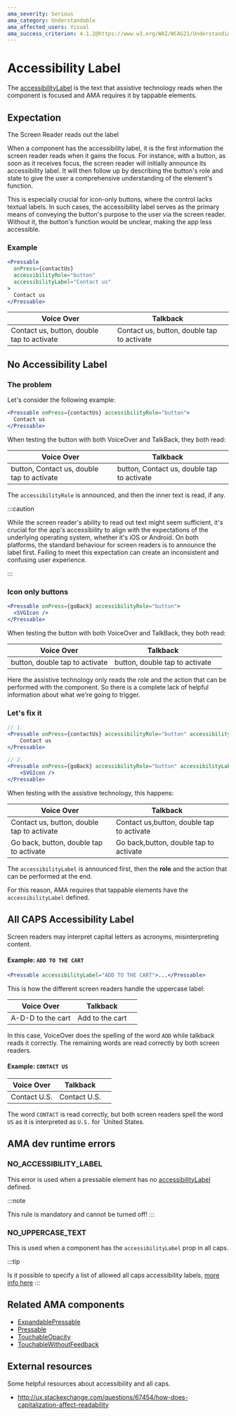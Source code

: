```yaml
---
ama_severity: Serious
ama_category: Understandable
ama_affected_users: Visual
ama_success_criterion: 4.1.2@https://www.w3.org/WAI/WCAG21/Understanding/name-role-value.html
---
```


# Accessibility Label

The [accessibilityLabel](https://reactnative.dev/docs/accessibility#accessibilitylabel) is the text that assistive technology reads when the component is focused and AMA requires it by tappable elements.

## Expectation

<ScreenReader>
    <When title="The user focuses the component">
        <Then noChildren>The Screen Reader reads out the label</Then>
    </When>
</ScreenReader>

When a component has the accessibility label, it is the first information the screen reader reads when it gains the focus.
For instance, with a button, as soon as it receives focus, the screen reader will initially announce its accessibility label. It will then follow up by describing the button's role and state to give the user a comprehensive understanding of the element's function.

This is especially crucial for icon-only buttons, where the control lacks textual labels. In such cases, the accessibility label serves as the primary means of conveying the button's purpose to the user via the screen reader. Without it, the button's function would be unclear, making the app less accessible.

### Example

```jsx {1-3,5-7}
<Pressable
  onPress={contactUs}
  accessibilityRole="button"
  accessibilityLabel="Contact us"
>
  Contact us
</Pressable>
```

| Voice Over                                 | Talkback                                   |          |
| ------------------------------------------ | ------------------------------------------ | -------- |
| Contact us, button, double tap to activate | Contact us, button, double tap to activate | <Good /> |

## No Accessibility Label

<Serious label dot />

### The problem

Let's consider the following example:

```jsx
<Pressable onPress={contactUs} accessibilityRole="button">
  Contact us
</Pressable>
```

When testing the button with both VoiceOver and TalkBack, they both read:

| Voice Over                                 | Talkback                                   |           |
| ------------------------------------------ | ------------------------------------------ | --------- |
| button, Contact us, double tap to activate | button, Contact us, double tap to activate | <Wrong /> |

The `accessibilityRole` is announced, and then the inner text is read, if any.

:::caution

While the screen reader's ability to read out text might seem sufficient, it's crucial for the app's accessibility to align with the expectations of the underlying operating system, whether it's iOS or Android. On both platforms, the standard behaviour for screen readers is to announce the label first. Failing to meet this expectation can create an inconsistent and confusing user experience.

:::

### Icon only buttons

<Critical label dot padding />

```jsx
<Pressable onPress={goBack} accessibilityRole="button">
  <SVGIcon />
</Pressable>
```

When testing the button with both VoiceOver and TalkBack, they both read:

| Voice Over                     | Talkback                       |           |
| ------------------------------ | ------------------------------ | --------- |
| button, double tap to activate | button, double tap to activate | <Wrong /> |

Here the assistive technology only reads the role and the action that can be performed with the component. So there is a complete lack of helpful information about what we're going to trigger.

### Let's fix it

```jsx
// 1.
<Pressable onPress={contactUs} accessibilityRole="button" accessibilityLabel="Contact US">
    Contact us
</Pressable>

// 2.
<Pressable onPress={goBack} accessibilityRole="button" accessibilityLabel="Go back">
    <SVGIcon />
</Pressable>
```

When testing with the assistive technology, this happens:

| Voice Over                                 | Talkback                                  |          |
| ------------------------------------------ | ----------------------------------------- | -------- |
| Contact us, button, double tap to activate | Contact us,button, double tap to activate | <Good /> |
| Go back, button, double tap to activate    | Go back,button, double tap to activate    | <Good /> |

The `accessibilityLabel` is announced first, then the **role** and the action that can be performed at the end.

For this reason, AMA requires that tappable elements have the `accessibilityLabel` defined.

## All CAPS Accessibility Label

<Warning label dot padding />

Screen readers may interpret capital letters as acronyms, misinterpreting content.

#### Example: `ADD TO THE CART`

```jsx
<Pressable accessibilityLabel="ADD TO THE CART">...</Pressable>
```

This is how the different screen readers handle the uppercase label:

| Voice Over        | Talkback        |           |
| ----------------- | --------------- | --------- |
| A-D-D to the cart | Add to the cart | <Wrong /> |

In this case, VoiceOver does the spelling of the word `ADD` while talkback reads it correctly.
The remaining words are read correctly by both screen readers.

#### Example: `CONTACT US`

| Voice Over   | Talkback     |           |
| ------------ | ------------ | --------- |
| Contact U.S. | Contact U.S. | <Wrong /> |

The word `CONTACT` is read correctly, but both screen readers spell the word `US` as it is interpreted as `U.S.` for `United States.

## AMA dev runtime errors <DevOnly />

### NO_ACCESSIBILITY_LABEL <Must />

This error is used when a pressable element has no [accessibilityLabel](https://reactnative.dev/docs/accessibility#accessibilitylabel) defined.

:::note

This rule is mandatory and cannot be turned off!
:::

### NO_UPPERCASE_TEXT <Should />

This is used when a component has the `accessibilityLabel` prop in all caps.

:::tip

Is it possible to specify a list of allowed all caps accessibility labels, [more info here](../guidelines/guidelines.md)
:::

## Related AMA components

- [ExpandablePressable](/core/components/expandablepressable)
- [Pressable](/core/components/pressable)
- [TouchableOpacity](/core/components/touchableopacity)
- [TouchableWithoutFeedback](/core/components/TouchableWithoutFeedback)

## External resources

Some helpful resources about accessibility and all caps.

- http://ux.stackexchange.com/questions/67454/how-does-capitalization-affect-readability
